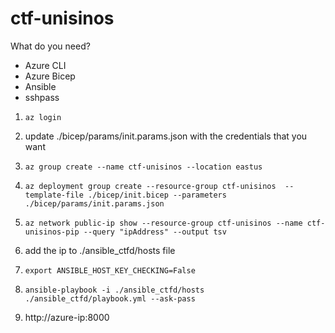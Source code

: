 # ctf-unisinos

What do you need?

- Azure CLI
- Azure Bicep 
- Ansible
- sshpass 

1. ```az login ```

2. update ./bicep/params/init.params.json with the credentials that you want

2.  ```az group create --name ctf-unisinos --location eastus ```

3.  ```az deployment group create --resource-group ctf-unisinos  --template-file ./bicep/init.bicep --parameters ./bicep/params/init.params.json ```

4.  ```az network public-ip show --resource-group ctf-unisinos --name ctf-unisinos-pip --query "ipAddress" --output tsv ```

5. add the ip to ./ansible_ctfd/hosts file

7.  ```export ANSIBLE_HOST_KEY_CHECKING=False ```

8.  ```ansible-playbook -i ./ansible_ctfd/hosts ./ansible_ctfd/playbook.yml --ask-pass ```

9. http://azure-ip:8000
